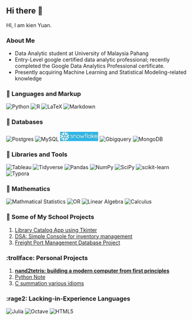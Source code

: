 ## Hi there 👋

HI, I am kien Yuan.

### About Me
- Data Analytic student at University of Malaysia Pahang
- Entry-Level google certified data analytic professional; recently completed the Google Data Analytics Professional certificate.
- Presently acquiring Machine Learning and Statistical Modeling-related knowledge

### :pencil: Languages and Markup
![Python](https://img.shields.io/badge/python-3670A0?style=for-the-badge&logo=python&logoColor=ffdd54)
![R](https://img.shields.io/badge/r-%23276DC3.svg?style=for-the-badge&logo=r&logoColor=white)
![LaTeX](https://img.shields.io/badge/latex-%23008080.svg?style=for-the-badge&logo=latex&logoColor=white)
![Markdown](https://img.shields.io/badge/markdown-%23000000.svg?style=for-the-badge&logo=markdown&logoColor=white)

### 💾 Databases
![Postgres](https://img.shields.io/badge/postgres-%23316192.svg?style=for-the-badge&logo=postgresql&logoColor=white)
![MySQL](https://img.shields.io/badge/mysql-%2300f.svg?style=for-the-badge&logo=mysql&logoColor=white)
![Snow](https://github.com/soonkienyuan/soonkienyuan/blob/425b1069660c40c421a24522f5cbb05a3e07321b/image/1.jpg)
![Gbigquery](https://img.shields.io/badge/-Google%20Big%20Query-white?style=for-the-badge)
![MongoDB](https://img.shields.io/badge/MongoDB-%234ea94b.svg?style=for-the-badge&logo=mongodb&logoColor=white)

### :wrench: Libraries and Tools
![Tableau](https://img.shields.io/badge/Tableau-E97627?style=for-the-badge&logo=Tableau&logoColor=white)
![Tidyverse](https://img.shields.io/badge/-Tidyverse-darkblue?style=for-the-badge)
![Pandas](https://img.shields.io/badge/pandas-%23150458.svg?style=for-the-badge&logo=pandas&logoColor=white)
![NumPy](https://img.shields.io/badge/numpy-%23013243.svg?style=for-the-badge&logo=numpy&logoColor=white)
![SciPy](https://img.shields.io/badge/SciPy-%230C55A5.svg?style=for-the-badge&logo=scipy&logoColor=%white)
![scikit-learn](https://img.shields.io/badge/scikit--learn-%23F7931E.svg?style=for-the-badge&logo=scikit-learn&logoColor=white)
![Typora](https://img.shields.io/badge/-Typora-white?style=for-the-badge)

### :game_die: Mathematics
![Mathmatical Statistics](https://img.shields.io/badge/-Statistics-brightgreen?style=for-the-badge)
![OR](https://img.shields.io/badge/-Operational%20Research-brightgreen?style=for-the-badge)
![Linear Algebra](https://img.shields.io/badge/-Linear%20Algebra-brightgreen?style=for-the-badge)
![Calculus](https://img.shields.io/badge/-Calculus-orange?style=for-the-badge)


### :school: Some of My School Projects
1. [Library Catalog App using Tkinter](https://github.com/taimoon/DSP-project-Library-Catalog)
2. [DSA: Simple Console for inventory management](https://github.com/taimoon/DSAGroupProject)
3. [Freight Port Management Database Project](https://github.com/taimoon/database-project)

### :trollface: Personal Projects
1. **[nand2tetris: building a modern computer from first principles](https://github.com/taimoon/nand2tetris)**
2. [Python Note](https://github.com/taimoon/Note)
3. [C summation various idioms](https://github.com/taimoon/C-summation-example/blob/main/main.c)

### :rage2: Lacking-in-Experience Languages
![Julia](https://img.shields.io/badge/-Julia-9558B2?style=for-the-badge&logo=julia&logoColor=white)
![Octave](https://img.shields.io/badge/OCTAVE-darkblue?style=for-the-badge&logo=octave&logoColor=fcd683)
![HTML5](https://img.shields.io/badge/html5-%23E34F26.svg?style=for-the-badge&logo=html5&logoColor=white)
